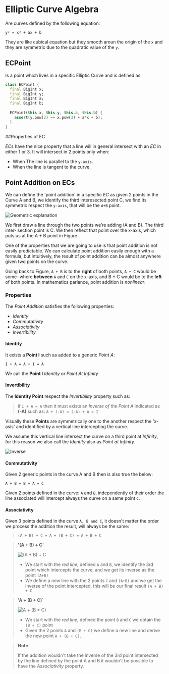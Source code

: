 # Elliptic Curve Algebra

Are curves defined by the following equation:

`y² = x³ + ax + b`

They are like cubical equation but they smooth aroun the origin of the `x` and they are 
symmetric due to the quadratic value of the `y`.

## ECPoint

Is a point which lives in a specific Elliptic Curve and is defined as:

```dart
class ECPoint {
  final BigInt x;
  final BigInt y;
  final BigInt a;
  final BigInt b;
  
  ECPoint(this.x, this.y, this.a, this.b) {
    assert(y.pow(2) == x.pow(3) + a*x + b);
  }
}
```

##Properties of EC

*EC*s have the nice property that a line will in general intersect with an *EC* in either 1 or 3.
It will intersect in 2 points only when:
- When The line is parallel to the `y-axis`.
- When the line is tangent to the curve.

## Point Addition on ECs

We can define the 'point addition' in a specific *EC* as given 2 points in the Curve A and B, we identify the third interesected point C, we find its symmetric respect the `y-axis`, that will be the `A+B` point.

![Geometric explanation](images/ECAlgebra-01.png "Point Addition")

We first draw a line through the two points we’re adding (A and B). The third inter‐
section point is C. We then reflect that point over the x-axis, which puts us at the A +
B point in Figure.

One of the properties that we are going to use is that point addition is not easily predictable. We can calculate point addition easily enough with a formula, but intuitively,
the result of point addition can be almost anywhere given two points on the curve.

Going back to Figure, `A + B` is to the **right** of both points, `A + C` would be some‐
where **between** `A` and `C` on the x-axis, and B + C would be to the **left** of both points.
In mathematics parlance, point addition is *nonlinear*.

### Properties

The *Point Addition* satisfies the following properties:

- *Identity*
- *Commutativity*
- *Associativity*
- *Invertibility*

#### Identity

It exists a **Point I** such as added to a generic *Point A*:

`I + A = A + I = A`

We call the **Point I** *Identity* or *Point At Infinity*

#### Invertibility

The **Identity Point** respect the *Invertibility* property such as:

> if `I + A = A` then it must exists an *Inverse of the Point A* indicated as **(-A)** such as:
> `A + (-A) = (-A) + A = I`

Visually these **Points** are symmetrically one to the another respect the 'x-asis' and identified by
a vertical line intercepting the curve.

We assume this vertical line intersect the curve on a third point at *Infinity*, for this reason
we also call the *Identity* also as *Point at Infinity*.

![Inverse](images/ECAlgebra-02.png)

#### Commutativity

Given 2 generic points in the curve A and B then is also true the below:

`A + B = B + A = C`

Given 2 points defined in the curve: `A` and `B`, independently of their order
the line associated will intercept always the curve on a same point `C`.

#### Associativity

Given 3 points defined in the curve `A, B and C`, it doesn't matter the order we process
the addition the result, will always be the same:

> ```(A + B) + C = A + (B + C) = A + B + C```

> **'(A + B) + C'**
> 
> ![(A + B) + C](images/ECAlgebra-03.png)
> 
> - We start with the *red line*, defined `A` and `B`, we identify the 3rd point which intercepts the curve, and we get its inverse as the point `(A+B)`
> - We define a new line with the 2 points `C` and `(A+B)` and we get the inverse of the point intercepted, this will be our final result
> `(A + B) + C`

> **'A + (B + C)`**
> 
> ![A + (B + C)](images/ECAlgebra-04.png)
> 
> - We start with the *red line*, defined the point `B` and `C` we obtain the `(B + C)` point
> - Given the 2 points `A` and `(B + C)` we define a new line and derive the new point `A + (B + C)`. 


> **Note**
> 
> If the addition wouldn't take the inverse of the 3rd point intersected by the line defined by the point A and B
> it wouldn't be possible to have the *Associativity* property.

